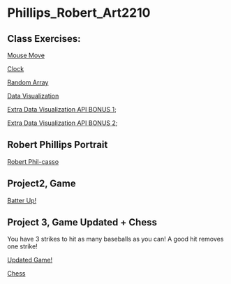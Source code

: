 
# Phillips_Robert_Art2210

## Class Exercises:

[Mouse Move](https://rmphill0210.github.io/Personal/Exercises/Phillips_Robert_Art2210_mouseMove_Fall2019/mouseMove.html)

[Clock](https://rmphill0210.github.io/Personal/Exercises/Phillips_Robert_Art2210_Clock_Fall2019/Clock.html)

[Random Array](https://rmphill0210.github.io/Personal/Exercises/Phillips_Robert_Art2210_randomArray_Fall2019/randomArray.html)

[Data Visualization](https://rmphill0210.github.io/Personal/Exercises/Phillips_Robert_Art2210_json_Fall2019/Nov4.html)

[Extra Data Visualization API BONUS 1](https://rmphill0210.github.io/Personal/Exercises/Phillips_Robert_Art2210_weather_Fall2019/Nov6.html);

[Extra Data Visualization API BONUS 2](https://rmphill0210.github.io/Personal/Exercises/Phillips_Robert_Art2210_ISS_Fall2019/Nov11.html);


## Robert Phillips Portrait

[Robert Phil-casso](https://rmphill0210.github.io/Personal/Projects/Phillips_Robert_ART2210_Self-portrait_Fall2019/Index.html)


## Project2, Game

[Batter Up!](https://rmphill0210.github.io/Personal/Projects/Phillips_Robert_Art2210_Game_Fall2019/Index.html)

<div align=left>

## Project 3, Game Updated + Chess

You have 3 strikes to hit as many baseballs as you can! A good hit removes one strike!

[Updated Game!](https://rmphill0210.github.io/Personal/Projects/Phillips_Robert_Art2210_Game_Fall2019/IndexUpdated.html)

[Chess](https://rmphill0210.github.io/Personal/Projects/Phillips_Robert_Art2210_Chess_Fall2019/chess.html)
